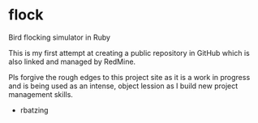 flock
=====

Bird flocking simulator in Ruby

This is my first attempt at creating a public repository in GitHub which is also linked and managed by RedMine. 

Pls forgive the rough edges to this project site as it is a work in progress and is being used
as an intense, object lession as I build new project management skills.

- rbatzing

